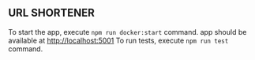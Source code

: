 ## URL SHORTENER

To start the app, execute `npm run docker:start` command.
app should be available at [http://localhost:5001](http://localhost:5001)
To run tests, execute `npm run test` command.
